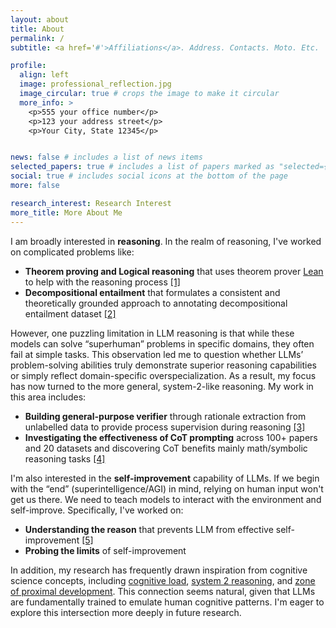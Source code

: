 ```yaml
---
layout: about
title: About
permalink: /
subtitle: <a href='#'>Affiliations</a>. Address. Contacts. Moto. Etc.

profile:
  align: left
  image: professional_reflection.jpg
  image_circular: true # crops the image to make it circular
  more_info: >
    <p>555 your office number</p>
    <p>123 your address street</p>
    <p>Your City, State 12345</p>


news: false # includes a list of news items
selected_papers: true # includes a list of papers marked as "selected={true}"
social: true # includes social icons at the bottom of the page
more: false

research_interest: Research Interest
more_title: More About Me
---
```


I am broadly interested in **reasoning**. In the realm of reasoning, I've worked on complicated problems like:
- **Theorem proving and Logical reasoning** that uses theorem prover [Lean](https://lean-lang.org/) to help with the reasoning process <a href="/publications/#lean">[1]</a>
- **Decompositional entailment** that formulates a consistent and theoretically grounded approach to annotating decompositional entailment dataset <a href="/publications/#decompos">[2]</a>

However, one puzzling limitation in LLM reasoning is that while these models can solve “superhuman” problems in specific domains, they often fail at simple tasks. This observation led me to question whether LLMs’ problem-solving abilities truly demonstrate superior reasoning capabilities or simply reflect domain-specific overspecialization. As a result, my focus has now turned to the more general, system-2-like reasoning. My work in this area includes:
- **Building general-purpose verifier** through rationale extraction from unlabelled data to provide process supervision during reasoning <a href="/publications/#supervision">[3]</a>
- **Investigating the effectiveness of CoT prompting** across 100+ papers and 20 datasets and discovering CoT benefits mainly math/symbolic reasoning tasks <a href="/publications/#cot">[4]</a>

I'm also interested in the **self-improvement** capability of LLMs. If we begin with the “end” (superintelligence/AGI) in mind, relying on human input won't get us there. We need to teach models to interact with the environment and self-improve. Specifically, I've worked on:
- **Understanding the reason** that prevents LLM from effective self-improvement <a href="/publications/#self-[in]correct">[5]</a>
- **Probing the limits** of self-improvement


In addition, my research has frequently drawn inspiration from cognitive science concepts, including [cognitive load](https://en.wikipedia.org/wiki/Cognitive_load), [system 2 reasoning](https://en.wikipedia.org/wiki/Dual_process_theory), and [zone of proximal development](https://en.wikipedia.org/wiki/Zone_of_proximal_development). This connection seems natural, given that LLMs are fundamentally trained to emulate human cognitive patterns. I'm eager to explore this intersection more deeply in future research.
